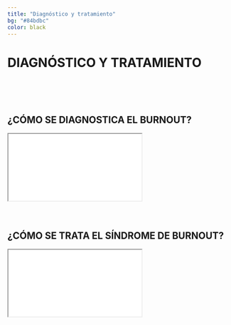 ```yaml
---
title: "Diagnóstico y tratamiento"
bg: "#84bdbc"
color: black
---
```


# DIAGNÓSTICO Y TRATAMIENTO

<br>
<br>
<br>

## ¿CÓMO SE DIAGNOSTICA EL BURNOUT?

<div class="icontain">
  <iframe src="//www.youtube.com/embed/DWnJX9L3BNk" allowfullscreen></iframe>
</div>

<br>
<br>

## ¿CÓMO SE TRATA EL SÍNDROME DE BURNOUT?

<div class="icontain">
  <iframe src="//www.youtube.com/embed/x5Ca9q6iybA" allowfullscreen></iframe>
</div>
